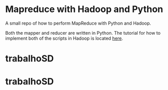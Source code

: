# Mapreduce with Hadoop and Python

A small repo of how to perform MapReduce with Python and Hadoop.

Both the mapper and reducer are written in Python. The tutorial for how to implement both of the scripts in Hadoop is located [here](https://medium.com/@rrfd/your-first-map-reduce-using-hadoop-with-python-and-osx-ca3b6f3dfe78).
# trabalhoSD
# trabalhoSD

